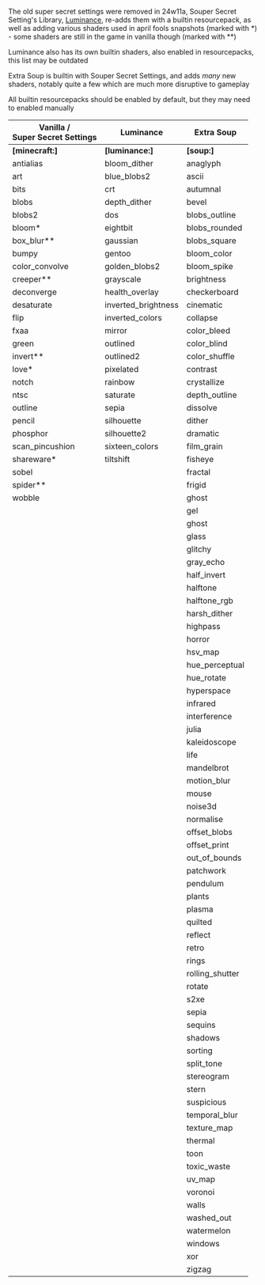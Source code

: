 The old super secret settings were removed in 24w11a, Souper Secret Setting's Library, [Luminance](https://modrinth.com/mod/luminance), re-adds them with a builtin resourcepack, as well as adding various shaders used in april fools snapshots (marked with *) - some shaders are still in the game in vanilla though (marked with **)

Luminance also has its own builtin shaders, also enabled in resourcepacks, this list may be outdated

Extra Soup is builtin with Souper Secret Settings, and adds *many* new shaders, notably quite a few which are much more disruptive to gameplay


All builtin resourcepacks should be enabled by default, but they may need to enabled manually

| Vanilla /<br>Super Secret Settings | Luminance           | Extra Soup      |
|------------------------------------|---------------------|-----------------|
| **[minecraft:]**                   | **[luminance:]**    | **[soup:]**     |
| antialias                          | bloom_dither        | anaglyph        |
| art                                | blue_blobs2         | ascii           |
| bits                               | crt                 | autumnal        |
| blobs                              | depth_dither        | bevel           |
| blobs2                             | dos                 | blobs_outline   |
| bloom*                             | eightbit            | blobs_rounded   |
| box_blur**                         | gaussian            | blobs_square    |
| bumpy                              | gentoo              | bloom_color     |
| color_convolve                     | golden_blobs2       | bloom_spike     |
| creeper**                          | grayscale           | brightness      |
| deconverge                         | health_overlay      | checkerboard    |
| desaturate                         | inverted_brightness | cinematic       |
| flip                               | inverted_colors     | collapse        |
| fxaa                               | mirror              | color_bleed     |
| green                              | outlined            | color_blind     |
| invert**                           | outlined2           | color_shuffle   |
| love*                              | pixelated           | contrast        |
| notch                              | rainbow             | crystallize     |
| ntsc                               | saturate            | depth_outline   |
| outline                            | sepia               | dissolve        |
| pencil                             | silhouette          | dither          |
| phosphor                           | silhouette2         | dramatic        |
| scan_pincushion                    | sixteen_colors      | film_grain      |
| shareware*                         | tiltshift           | fisheye         |
| sobel                              |                     | fractal         |
| spider**                           |                     | frigid          |
| wobble                             |                     | ghost           |
|                                    |                     | gel             |
|                                    |                     | ghost           |
|                                    |                     | glass           |
|                                    |                     | glitchy         |
|                                    |                     | gray_echo       |
|                                    |                     | half_invert     |
|                                    |                     | halftone        |
|                                    |                     | halftone_rgb    |
|                                    |                     | harsh_dither    |
|                                    |                     | highpass        |
|                                    |                     | horror          |
|                                    |                     | hsv_map         |
|                                    |                     | hue_perceptual  |
|                                    |                     | hue_rotate      |
|                                    |                     | hyperspace      |
|                                    |                     | infrared        |
|                                    |                     | interference    |
|                                    |                     | julia           |
|                                    |                     | kaleidoscope    |
|                                    |                     | life            |
|                                    |                     | mandelbrot      |
|                                    |                     | motion_blur     |
|                                    |                     | mouse           |
|                                    |                     | noise3d         |
|                                    |                     | normalise       |
|                                    |                     | offset_blobs    |
|                                    |                     | offset_print    |
|                                    |                     | out_of_bounds   |
|                                    |                     | patchwork       |
|                                    |                     | pendulum        |
|                                    |                     | plants          |
|                                    |                     | plasma          |
|                                    |                     | quilted         |
|                                    |                     | reflect         |
|                                    |                     | retro           |
|                                    |                     | rings           |
|                                    |                     | rolling_shutter |
|                                    |                     | rotate          |
|                                    |                     | s2xe            |
|                                    |                     | sepia           |
|                                    |                     | sequins         |
|                                    |                     | shadows         |
|                                    |                     | sorting         |
|                                    |                     | split_tone      |
|                                    |                     | stereogram      |
|                                    |                     | stern           |
|                                    |                     | suspicious      |
|                                    |                     | temporal_blur   |
|                                    |                     | texture_map     |
|                                    |                     | thermal         |
|                                    |                     | toon            |
|                                    |                     | toxic_waste     |
|                                    |                     | uv_map          |
|                                    |                     | voronoi         |
|                                    |                     | walls           |
|                                    |                     | washed_out      |
|                                    |                     | watermelon      |
|                                    |                     | windows         |
|                                    |                     | xor             |
|                                    |                     | zigzag          |